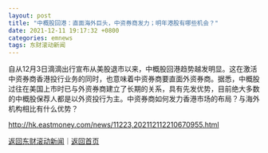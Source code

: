 ```yaml
---
layout: post
title: "中概股回港：直面海外巨头，中资券商发力；明年港股有哪些机会？"
date: 2021-12-11 19:17:32 +0800
categories: emnews
tags: 东财滚动新闻
---
```


自从12月3日滴滴出行宣布从美股退市以来，中概股回港趋势越发明显。这在激活中资券商香港投行业务的同时，也意味着中资券商要直面外资券商。据悉，中概股过往在美国上市时已与外资券商建立了长期的关系，具有先发优势，目前绝大多数的中概股保荐人都是以外资投行为主。中资券商如何发力香港市场的布局？与海外机构相比有什么优势？

<http://hk.eastmoney.com/news/11223,202112112210670955.html>

[返回东财滚动新闻](//finews.withounder.com/emnews/)｜[返回首页](//finews.withounder.com/)